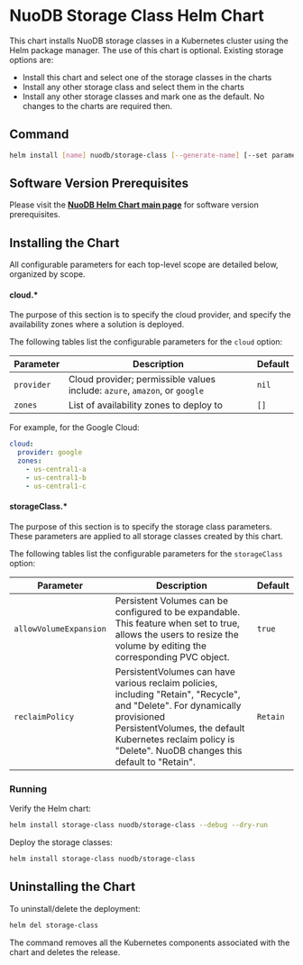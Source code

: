 # NuoDB Storage Class Helm Chart

This chart installs NuoDB storage classes in a Kubernetes cluster using the Helm package manager. The use of this chart is optional. Existing storage options are:

- Install this chart and select one of the storage classes in the charts
- Install any other storage class and select them in the charts
- Install any other storage classes and mark one as the default. No changes to the charts are required then.

## Command

```bash
helm install [name] nuodb/storage-class [--generate-name] [--set parameter] [--values myvalues.yaml]
```

## Software Version Prerequisites

Please visit the **[NuoDB Helm Chart main page](https://github.com/nuodb/nuodb-helm-charts/#software-release-requirements)** for software version prerequisites.

## Installing the Chart

All configurable parameters for each top-level scope are detailed below, organized by scope.

#### cloud.*

The purpose of this section is to specify the cloud provider, and specify the availability zones where a solution is deployed.

The following tables list the configurable parameters for the `cloud` option:

| Parameter | Description | Default |
| ----- | ----------- | ------ |
| `provider` | Cloud provider; permissible values include: `azure`, `amazon`, or `google` |`nil`|
| `zones` | List of availability zones to deploy to |`[]`|

For example, for the Google Cloud:

```yaml
cloud:
  provider: google
  zones:
    - us-central1-a
    - us-central1-b
    - us-central1-c
```

#### storageClass.*

The purpose of this section is to specify the storage class parameters. These parameters are applied to all storage classes created by this chart.

The following tables list the configurable parameters for the `storageClass` option:

| Parameter | Description | Default |
| ----- | ----------- | ------ |
| `allowVolumeExpansion` | Persistent Volumes can be configured to be expandable. This feature when set to true, allows the users to resize the volume by editing the corresponding PVC object. |`true`|
| `reclaimPolicy` | PersistentVolumes can have various reclaim policies, including "Retain", "Recycle", and "Delete". For dynamically provisioned PersistentVolumes, the default Kubernetes reclaim policy is "Delete". NuoDB changes this default to "Retain". |`Retain`|

### Running

Verify the Helm chart:

```bash
helm install storage-class nuodb/storage-class --debug --dry-run
```

Deploy the storage classes:

```bash
helm install storage-class nuodb/storage-class 
```

## Uninstalling the Chart

To uninstall/delete the deployment:

```bash
helm del storage-class
```

The command removes all the Kubernetes components associated with the chart and deletes the release.

[0]: #permissions
